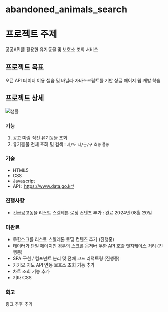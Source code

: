 # abandoned_animals_search

# 프로젝트 주제
공공API를 활용한 유기동물 및 보호소 조회 서비스

## 프로젝트 목표
오픈 API 데이터 이용 실습 및 바닐라 자바스크립트를 기반 싱글 페이지 웹 개발 학습

## 프로젝트 상세
![샘플](https://github.com/user-attachments/assets/c7a86e39-be01-4f50-8ff4-a813022e9db0)

### 기능
1. 공고 마감 직전 유기동물 조회
2. 유기동물 전체 조회 및 검색 :
`시/도` `시/군/구` `축종` `품종`

### 기술
* HTML5
* CSS
* Javascript
* API : https://www.data.go.kr/

### 진행사항
- 긴급공고동물 리스트 스켈레톤 로딩 컨텐츠 추가 : 완료 2024년 08월 20일

### 미완료
- 무한스크롤 리스트 스켈레톤 로딩 컨텐츠 추가 (진행중)
- 데이터가 단일 페이지인 경우의 스크롤 옵저버 무한 API 호출 엣지케이스 처리 (진행중)
- SPA 구현 / 컴포넌트 분리 및 전체 코드 리팩토링 (진행중)
- 카카오 지도 API 연동 보호소 조회 기능 추가
- 차트 조회 기능 추가
- 기타 CSS

### 회고
링크 추후 추가

